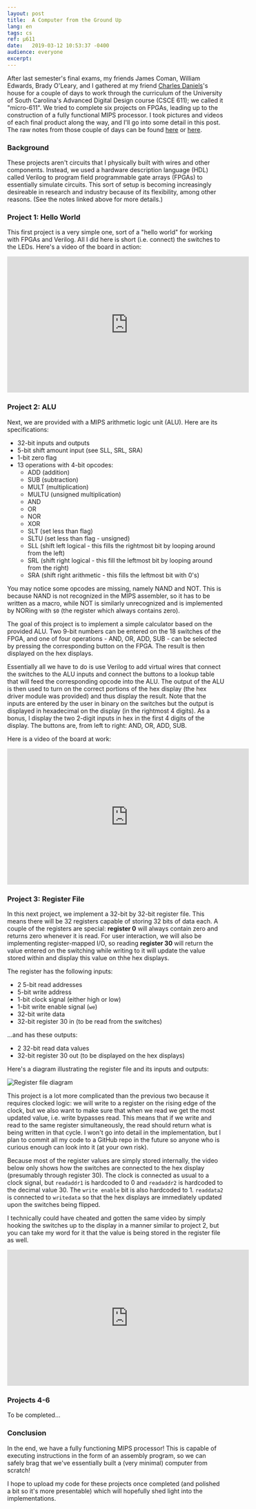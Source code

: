 ```yaml
---
layout:	post
title:	A Computer from the Ground Up
lang: en
tags: cs
ref: µ611
date:	2019-03-12 10:53:37 -0400
audience: everyone
excerpt:
---
```


<!--This project is in a similar vein to the [previous post of the same name](../../../2018/11/30/A-Computer-from-the-Ground-Up.html), but a little less fine-grained and more abstracted.  -->

After last semester's final exams, my friends James Coman, William Edwards, Brady O'Leary, and I gathered at my friend [Charles Daniels](http://cdaniels.net)'s house for a couple of days to work through the curriculum of the University of South Carolina's Advanced Digital Design course (CSCE 611); we called it "micro-611". We tried to complete six projects on FPGAs, leading up to the construction of a fully functional MIPS processor. I took pictures and videos of each final product along the way, and I'll go into some detail in this post. The raw notes from those couple of days can be found [here](https://github.com/nglaeser/Notes/tree/master/µ611) or [here](https://keybase.pub/nglaeser/Notes/µ611/).

### Background

<!--Unlike the [previous post of the same name](../../../2018/11/30/A-Computer-from-the-Ground-Up.html),-->
These projects aren't circuits that I physically built with wires and other components. Instead, we used a hardware description language (HDL) called Verilog to program field programmable gate arrays (FPGAs) to essentially simulate circuits. This sort of setup is becoming increasingly desireable in research and industry because of its flexibility, among other reasons. (See the notes linked above for more details.)

### Project 1: Hello World

This first project is a very simple one, sort of a "hello world" for working with FPGAs and Verilog. All I did here is short (i.e. connect) the switches to the LEDs. Here's a video of  the board in action:  

<iframe width="560" height="315" src="https://www.youtube.com/embed/5FJbOU_lwMo" frameborder="0" allow="accelerometer; autoplay; encrypted-media; gyroscope; picture-in-picture" allowfullscreen></iframe>

### Project 2: ALU

Next, we are provided with a MIPS arithmetic logic unit (ALU). Here are its specifications:  

* 32-bit inputs and outputs
* 5-bit shift amount input (see SLL, SRL, SRA)
* 1-bit zero flag
* 13 operations with 4-bit opcodes:
    * ADD (addition)
    * SUB (subtraction)
    * MULT (multiplication)
    * MULTU (unsigned multiplication)
    * AND
    * OR
    * NOR
    * XOR
    * SLT (set less than flag)
    * SLTU (set less than flag - unsigned)
    * SLL (shift left logical - this fills the rightmost bit by looping around from the left)
    * SRL (shift right logical - this fill the leftmost bit by looping around from the right)
    * SRA (shift right arithmetic - this fills the leftmost bit with 0's)

You may notice some opcodes are missing, namely NAND and NOT. This is because NAND is not recognized in the MIPS assembler, so it has to be written as a macro, while NOT is similarly unrecognized and is implemented by NORing with `$0` (the register which always contains zero).

The goal of this project is to implement a simple calculator based on the provided ALU. Two 9-bit numbers can be entered on the 18 switches of the FPGA, and one of four operations - AND, OR, ADD, SUB - can be selected by pressing the corresponding button on the FPGA. The result is then displayed on the hex displays. 

Essentially all we have to do is use Verilog to add virtual wires that connect the switches to the ALU inputs and connect the buttons to a lookup table that will feed the corresponding opcode into the ALU. The output of the ALU is then used to turn on the correct portions of the hex display (the hex driver module was provided) and thus display the result. Note that the inputs are entered by the user in binary on the switches but the output is displayed in hexadecimal on the display (in the rightmost 4 digits). As a bonus, I display the two 2-digit inputs in hex in the first 4 digits of the display. The buttons are, from left to right: AND, OR, ADD, SUB.

Here is a video of the board at work:  

<iframe width="560" height="315" src="https://www.youtube.com/embed/LoMJWjJhTDY" frameborder="0" allow="accelerometer; autoplay; encrypted-media; gyroscope; picture-in-picture" allowfullscreen></iframe>

### Project 3: Register File

In this next project, we implement a 32-bit by 32-bit register file. This means there will be 32 registers capable of storing 32 bits of data each. A couple of the registers are special: **register 0** will always contain zero and returns zero whenever it is read. For user interaction, we will also be implementing register-mapped I/O, so reading **register 30** will return the value entered on the switching while writing to it will update the value stored within and display this value on thhe hex displays. 

The register has the following inputs:  

* 2 5-bit read addresses
* 5-bit write address
* 1-bit clock signal (either high or low)
* 1-bit write enable signal (`we`)
* 32-bit write data
* 32-bit register 30 in (to be read from the switches)

...and has these outputs:  

* 2 32-bit read data values
* 32-bit register 30 out (to be displayed on the hex displays)

Here's a diagram illustrating the register file and its inputs and outputs:  

![Register file diagram](../../../files/µ611/Project3-diagram.png)

This project is a lot more complicated than the previous two because it requires clocked logic: we will write to a register on the rising edge of the clock, but we also want to make sure that when we read we get the most updated value, i.e. write bypasses read. This means that if we write and read to the same register simultaneously, the read should return what is being written in that cycle. I won't go into detail in the implementation, but I plan to commit all my code to a GitHub repo in the future so anyone who is curious enough can look into it (at your own risk).

Because most of the register values are simply stored internally, the video below only shows how the switches are connected to the hex display (presumably through register 30). The clock is connected as usual to a clock signal, but `readaddr1` is hardcoded to 0 and `readaddr2` is hardcoded to the decimal value 30. The `write enable` bit is also hardcoded to 1. `readdata2` is connected to `writedata` so that the hex displays are immediately updated upon the switches being flipped. 

I technically could have cheated and gotten the same video by simply hooking the switches up to the display in a manner similar to project 2, but you can take my word for it that the value is being stored in the register file as well.

<iframe width="560" height="315" src="https://www.youtube.com/embed/s_PDMpJLWFQ" frameborder="0" allow="accelerometer; autoplay; encrypted-media; gyroscope; picture-in-picture" allowfullscreen></iframe>

### Projects 4-6

To be completed...

### Conclusion

In the end, we have a fully functioning MIPS processor! This is capable of executing instructions in the form of an assembly program, so we can safely brag that we've essentially built a (very minimal) computer from scratch!

<!--I didn't go into much of the nitty gritty detail here, so if you're confused, don't worry - check out [my more detailed post](../../../2018/11/30/A-Computer-from-the-Ground-Up.html), which aims to explain the inner workings of computers starting from essentially zero knowledge.--> I hope to upload my code for these projects once completed (and polished a bit so it's more presentable) which will hopefully shed light into the implementations.
